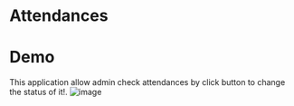 # Attendances
# Demo
This application allow admin check attendances by click button to change the status of it!.
![image](https://user-images.githubusercontent.com/117552281/223776912-8ccd06b6-9da8-497b-a375-3f4ac5802bf8.png)
